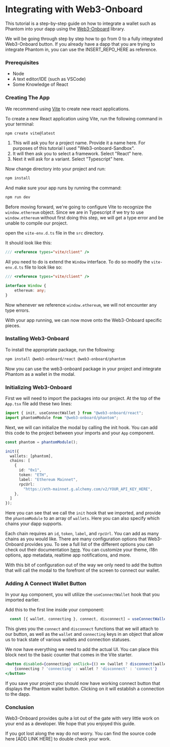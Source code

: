# Integrating with Web3-Onboard

This tutorial is a step-by-step guide on how to integrate a wallet such as Phantom into your dapp using the [Web3-Onboard](https://onboard.blocknative.com/) library.

We will be going through step by step how to go from 0 to a fully integrated Web3-Onboard button. If you already have a dapp that you are trying to integrate Phantom in, you can use the INSERT\_REPO\_HERE as reference.

### Prerequisites

* Node
* A text editor/IDE (such as VSCode)
* Some Knowledge of React

### Creating The App

We recommend using [Vite](https://vitejs.dev/) to create new react applications.

To create a new React application using Vite, run the following command in your terminal:

```sh
npm create vite@latest
```

1. This will ask you for a project name. Provide it a name here. For purposes of this tutorial I used "Web3-onboard-Sandbox".
2. It will then ask you to select a framework. Select "React" here.
3. Next it will ask for a variant. Select "Typescript" here.

Now change directory into your project and run:

```bash
npm install
```

And make sure your app runs by running the command:

```bash
npm run dev
```

Before moving forward, we're going to configure Vite to recognize the `window.ethereum` object. Since we are in Typescript if we try to use `window.ethereum` without first doing this step, we will get a type error and be unable to compile our project.

open the `vite-env.d.ts` file in the `src` directory.

It should look like this:

```typescript
/// <reference types="vite/client" />
```

All you need to do is extend the `Window` interface. To do so modify the `vite-env.d.ts` file to look like so:

```typescript
/// <reference types="vite/client" />

interface Window {
    ethereum: any;
}
```

Now whenever we reference `window.ethereum`, we will not encounter any type errors.

With your app running, we can now move onto the Web3-Onboard specific pieces.

### Installing Web3-Onboard

To install the appropriate package, run the following:

```bash
npm install @web3-onboard/react @web3-onboard/phantom
```

Now you can use the web3-onboard package in your project and integrate Phantom as a wallet in the modal.

### Initializing Web3-Onboard

First we will need to import the packages into our project. At the top of the `App.tsx` file add these two lines:

```typescript
import { init, useConnectWallet } from "@web3-onboard/react";
import phantomModule from "@web3-onboard/phantom";
```

Next, we will can initialize the modal by calling the init hook. You can add this code to the project between your imports and your `App` component.

```typescript
const phantom = phantomModule();

init({
  wallets: [phantom],
  chains: [
    {
      id: "0x1",
      token: "ETH",
      label: "Ethereum Mainnet",
      rpcUrl:
        "https://eth-mainnet.g.alchemy.com/v2/YOUR_API_KEY_HERE",
    },
  ]
});
```

Here you can see that we call the `init` hook that we imported, and provide the `phantomModule` to an array of `wallets`. Here you can also specify which chains your dapp supports.

Each chain requires an `id`, `token`, `label`, and `rpcUrl`. You can add as many chains as you would like. There are many configuration options that Web3-Onboard provides you. To see a full list of the different options you can check out their documentation [here](https://onboard.blocknative.com/docs/modules/core#quick-start). You can customize your theme, i18n options, app metadata, realtime app notifications, and more.

With this bit of configuration out of the way we only need to add the button that will call the modal to the forefront of the screen to connect our wallet.

### Adding A Connect Wallet Button

In your `App` component, you will utilize the `useConnectWallet` hook that you imported earlier.

Add this to the first line inside your component:

```typescript
  const [{ wallet, connecting }, connect, disconnect] = useConnectWallet();
```

This gives you the `connect` and `disconnect` functions that we will attach to our button, as well as the `wallet` and `connecting` keys in an object that allow us to track state of various wallets and connection statuses.

We now have everything we need to add the actual UI. You can place this block next to the basic counter that comes in the Vite starter.

```jsx
<button disabled={connecting} onClick={() => (wallet ? disconnect(wallet) : connect())}>
    {connecting ? 'connecting' : wallet ? 'disconnect' : 'connect'}
</button>
```

If you save your project you should now have working connect button that displays the Phantom wallet button. Clicking on it will establish a connection to the dapp.

### Conclusion

Web3-Onboard provides quite a lot out of the gate with very little work on your end as a developer. We hope that you enjoyed this guide.

If you got lost along the way do not worry. You can find the source code here \[ADD LINK HERE] to double check your work.
